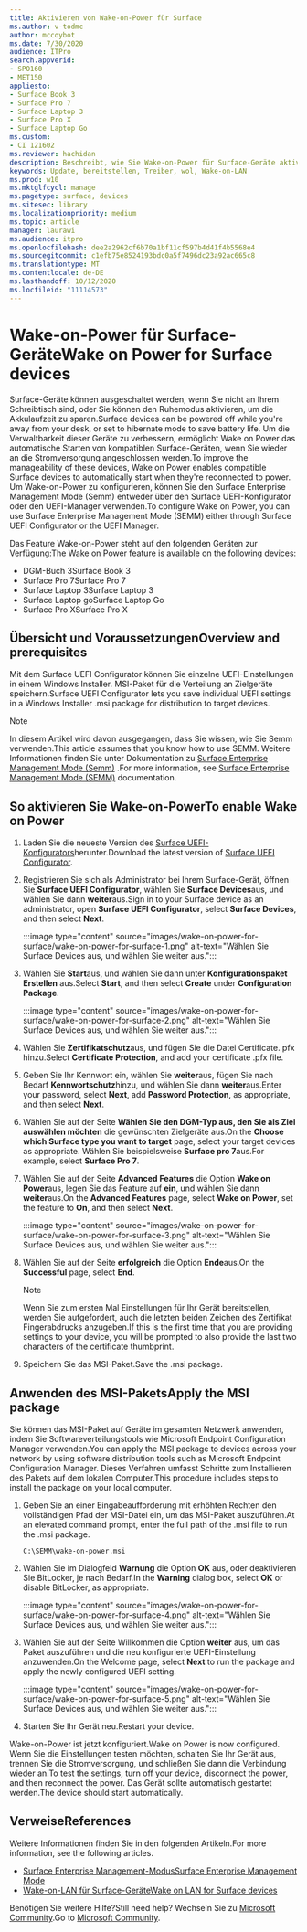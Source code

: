 ```yaml
---
title: Aktivieren von Wake-on-Power für Surface
ms.author: v-todmc
author: mccoybot
ms.date: 7/30/2020
audience: ITPro
search.appverid:
- SPO160
- MET150
appliesto:
- Surface Book 3
- Surface Pro 7
- Surface Laptop 3
- Surface Pro X
- Surface Laptop Go
ms.custom:
- CI 121602
ms.reviewer: hachidan
description: Beschreibt, wie Sie Wake-on-Power für Surface-Geräte aktivieren und deaktivieren.
keywords: Update, bereitstellen, Treiber, wol, Wake-on-LAN
ms.prod: w10
ms.mktglfcycl: manage
ms.pagetype: surface, devices
ms.sitesec: library
ms.localizationpriority: medium
ms.topic: article
manager: laurawi
ms.audience: itpro
ms.openlocfilehash: dee2a2962cf6b70a1bf11cf597b4d41f4b5568e4
ms.sourcegitcommit: c1efb75e8524193bdc0a5f7496dc23a92ac665c8
ms.translationtype: MT
ms.contentlocale: de-DE
ms.lasthandoff: 10/12/2020
ms.locfileid: "11114573"
---
```

# <span data-ttu-id="e08e1-104">Wake-on-Power für Surface-Geräte</span><span class="sxs-lookup"><span data-stu-id="e08e1-104">Wake on Power for Surface devices</span></span>

<span data-ttu-id="e08e1-105">Surface-Geräte können ausgeschaltet werden, wenn Sie nicht an Ihrem Schreibtisch sind, oder Sie können den Ruhemodus aktivieren, um die Akkulaufzeit zu sparen.</span><span class="sxs-lookup"><span data-stu-id="e08e1-105">Surface devices can be powered off while you're away from your desk, or set to hibernate mode to save battery life.</span></span> <span data-ttu-id="e08e1-106">Um die Verwaltbarkeit dieser Geräte zu verbessern, ermöglicht Wake on Power das automatische Starten von kompatiblen Surface-Geräten, wenn Sie wieder an die Stromversorgung angeschlossen werden.</span><span class="sxs-lookup"><span data-stu-id="e08e1-106">To improve the manageability of these devices, Wake on Power enables compatible Surface devices to automatically start when they're reconnected to power.</span></span> <span data-ttu-id="e08e1-107">Um Wake-on-Power zu konfigurieren, können Sie den Surface Enterprise Management Mode (Semm) entweder über den Surface UEFI-Konfigurator oder den UEFI-Manager verwenden.</span><span class="sxs-lookup"><span data-stu-id="e08e1-107">To configure Wake on Power, you can use Surface Enterprise Management Mode (SEMM) either through Surface UEFI Configurator or the UEFI Manager.</span></span>

<span data-ttu-id="e08e1-108">Das Feature Wake-on-Power steht auf den folgenden Geräten zur Verfügung:</span><span class="sxs-lookup"><span data-stu-id="e08e1-108">The Wake on Power feature is available on the following devices:</span></span>

- <span data-ttu-id="e08e1-109">DGM-Buch 3</span><span class="sxs-lookup"><span data-stu-id="e08e1-109">Surface Book 3</span></span>
- <span data-ttu-id="e08e1-110">Surface Pro 7</span><span class="sxs-lookup"><span data-stu-id="e08e1-110">Surface Pro 7</span></span>
- <span data-ttu-id="e08e1-111">Surface Laptop 3</span><span class="sxs-lookup"><span data-stu-id="e08e1-111">Surface Laptop 3</span></span>
- <span data-ttu-id="e08e1-112">Surface Laptop go</span><span class="sxs-lookup"><span data-stu-id="e08e1-112">Surface Laptop Go</span></span>
- <span data-ttu-id="e08e1-113">Surface Pro X</span><span class="sxs-lookup"><span data-stu-id="e08e1-113">Surface Pro X</span></span> 


## <span data-ttu-id="e08e1-114">Übersicht und Voraussetzungen</span><span class="sxs-lookup"><span data-stu-id="e08e1-114">Overview and prerequisites</span></span>

<span data-ttu-id="e08e1-115">Mit dem Surface UEFI Configurator können Sie einzelne UEFI-Einstellungen in einem Windows Installer. MSI-Paket für die Verteilung an Zielgeräte speichern.</span><span class="sxs-lookup"><span data-stu-id="e08e1-115">Surface UEFI Configurator lets you save individual UEFI settings in a Windows Installer .msi package for distribution to target devices.</span></span> 

> [!NOTE]
> <span data-ttu-id="e08e1-116">In diesem Artikel wird davon ausgegangen, dass Sie wissen, wie Sie Semm verwenden.</span><span class="sxs-lookup"><span data-stu-id="e08e1-116">This article assumes that you know how to use SEMM.</span></span> <span data-ttu-id="e08e1-117">Weitere Informationen finden Sie unter Dokumentation zu [Surface Enterprise Management Mode (Semm)](surface-enterprise-management-mode.md) .</span><span class="sxs-lookup"><span data-stu-id="e08e1-117">For more information, see [Surface Enterprise Management Mode (SEMM)](surface-enterprise-management-mode.md) documentation.</span></span>

## <span data-ttu-id="e08e1-118">So aktivieren Sie Wake-on-Power</span><span class="sxs-lookup"><span data-stu-id="e08e1-118">To enable Wake on Power</span></span>

1.  <span data-ttu-id="e08e1-119">Laden Sie die neueste Version des [Surface UEFI-Konfigurators](https://www.microsoft.com/download/confirmation.aspx?id=46703)herunter.</span><span class="sxs-lookup"><span data-stu-id="e08e1-119">Download the latest version of [Surface UEFI Configurator](https://www.microsoft.com/download/confirmation.aspx?id=46703).</span></span>
2.  <span data-ttu-id="e08e1-120">Registrieren Sie sich als Administrator bei Ihrem Surface-Gerät, öffnen Sie **Surface UEFI Configurator**, wählen Sie **Surface Devices**aus, und wählen Sie dann **weiter**aus.</span><span class="sxs-lookup"><span data-stu-id="e08e1-120">Sign in to your Surface device as an administrator, open **Surface UEFI Configurator**, select **Surface Devices**, and then select **Next**.</span></span>

    :::image type="content" source="images/wake-on-power-for-surface/wake-on-power-for-surface-1.png" alt-text="Wählen Sie Surface Devices aus, und wählen Sie weiter aus.":::
3.  <span data-ttu-id="e08e1-122">Wählen Sie **Start**aus, und wählen Sie dann unter **Konfigurationspaket** **Erstellen** aus.</span><span class="sxs-lookup"><span data-stu-id="e08e1-122">Select **Start**, and then select **Create** under **Configuration Package**.</span></span>

    :::image type="content" source="images/wake-on-power-for-surface/wake-on-power-for-surface-2.png" alt-text="Wählen Sie Surface Devices aus, und wählen Sie weiter aus.":::
4.  <span data-ttu-id="e08e1-124">Wählen Sie **Zertifikatschutz**aus, und fügen Sie die Datei Certificate. pfx hinzu.</span><span class="sxs-lookup"><span data-stu-id="e08e1-124">Select **Certificate Protection**, and add your certificate .pfx file.</span></span> 
5. <span data-ttu-id="e08e1-125">Geben Sie Ihr Kennwort ein, wählen Sie **weiter**aus, fügen Sie nach Bedarf **Kennwortschutz**hinzu, und wählen Sie dann **weiter**aus.</span><span class="sxs-lookup"><span data-stu-id="e08e1-125">Enter your password, select **Next**, add **Password Protection**, as appropriate, and then select **Next**.</span></span>
6.  <span data-ttu-id="e08e1-126">Wählen Sie auf der Seite **Wählen Sie den DGM-Typ aus, den Sie als Ziel auswählen möchten** die gewünschten Zielgeräte aus.</span><span class="sxs-lookup"><span data-stu-id="e08e1-126">On the **Choose which Surface type you want to target** page, select your target devices as appropriate.</span></span> <span data-ttu-id="e08e1-127">Wählen Sie beispielsweise **Surface pro 7**aus.</span><span class="sxs-lookup"><span data-stu-id="e08e1-127">For example, select **Surface Pro 7**.</span></span>
7.  <span data-ttu-id="e08e1-128">Wählen Sie auf der Seite **Advanced Features** die Option **Wake on Power**aus, legen Sie das Feature auf **ein**, und wählen Sie dann **weiter**aus.</span><span class="sxs-lookup"><span data-stu-id="e08e1-128">On the **Advanced Features** page, select **Wake on Power**, set the feature to **On**, and then select **Next**.</span></span>

    :::image type="content" source="images/wake-on-power-for-surface/wake-on-power-for-surface-3.png" alt-text="Wählen Sie Surface Devices aus, und wählen Sie weiter aus."::: 
8.  <span data-ttu-id="e08e1-130">Wählen Sie auf der Seite **erfolgreich** die Option **Ende**aus.</span><span class="sxs-lookup"><span data-stu-id="e08e1-130">On the **Successful** page, select **End**.</span></span>

    > [!NOTE]
    > <span data-ttu-id="e08e1-131">Wenn Sie zum ersten Mal Einstellungen für Ihr Gerät bereitstellen, werden Sie aufgefordert, auch die letzten beiden Zeichen des Zertifikat Fingerabdrucks anzugeben.</span><span class="sxs-lookup"><span data-stu-id="e08e1-131">If this is the first time that you are providing settings to your device, you will be prompted to also provide the last two characters of the certificate thumbprint.</span></span> 
9.  <span data-ttu-id="e08e1-132">Speichern Sie das MSI-Paket.</span><span class="sxs-lookup"><span data-stu-id="e08e1-132">Save the .msi package.</span></span> 

## <span data-ttu-id="e08e1-133">Anwenden des MSI-Pakets</span><span class="sxs-lookup"><span data-stu-id="e08e1-133">Apply the MSI package</span></span> 

<span data-ttu-id="e08e1-134">Sie können das MSI-Paket auf Geräte im gesamten Netzwerk anwenden, indem Sie Softwareverteilungstools wie Microsoft Endpoint Configuration Manager verwenden.</span><span class="sxs-lookup"><span data-stu-id="e08e1-134">You can apply the MSI package to devices across your network by using software distribution tools such as Microsoft Endpoint Configuration Manager.</span></span> <span data-ttu-id="e08e1-135">Dieses Verfahren umfasst Schritte zum Installieren des Pakets auf dem lokalen Computer.</span><span class="sxs-lookup"><span data-stu-id="e08e1-135">This procedure includes steps to install the package on your local computer.</span></span> 

1.  <span data-ttu-id="e08e1-136">Geben Sie an einer Eingabeaufforderung mit erhöhten Rechten den vollständigen Pfad der MSI-Datei ein, um das MSI-Paket auszuführen.</span><span class="sxs-lookup"><span data-stu-id="e08e1-136">At an elevated command prompt, enter the full path of the .msi file to run the .msi package.</span></span> 

    ```
    C:\SEMM\wake-on-power.msi 
    ```

2.  <span data-ttu-id="e08e1-137">Wählen Sie im Dialogfeld **Warnung** die Option **OK** aus, oder deaktivieren Sie BitLocker, je nach Bedarf.</span><span class="sxs-lookup"><span data-stu-id="e08e1-137">In the **Warning** dialog box, select **OK** or disable BitLocker, as appropriate.</span></span>

    :::image type="content" source="images/wake-on-power-for-surface/wake-on-power-for-surface-4.png" alt-text="Wählen Sie Surface Devices aus, und wählen Sie weiter aus.":::
3.  <span data-ttu-id="e08e1-139">Wählen Sie auf der Seite Willkommen die Option **weiter** aus, um das Paket auszuführen und die neu konfigurierte UEFI-Einstellung anzuwenden.</span><span class="sxs-lookup"><span data-stu-id="e08e1-139">On the Welcome page, select **Next** to run the package and apply the newly configured UEFI setting.</span></span>

    :::image type="content" source="images/wake-on-power-for-surface/wake-on-power-for-surface-5.png" alt-text="Wählen Sie Surface Devices aus, und wählen Sie weiter aus.":::
4.  <span data-ttu-id="e08e1-141">Starten Sie Ihr Gerät neu.</span><span class="sxs-lookup"><span data-stu-id="e08e1-141">Restart your device.</span></span> 

<span data-ttu-id="e08e1-142">Wake-on-Power ist jetzt konfiguriert.</span><span class="sxs-lookup"><span data-stu-id="e08e1-142">Wake on Power is now configured.</span></span> <span data-ttu-id="e08e1-143">Wenn Sie die Einstellungen testen möchten, schalten Sie Ihr Gerät aus, trennen Sie die Stromversorgung, und schließen Sie dann die Verbindung wieder an.</span><span class="sxs-lookup"><span data-stu-id="e08e1-143">To test the settings, turn off your device, disconnect the power, and then reconnect the power.</span></span> <span data-ttu-id="e08e1-144">Das Gerät sollte automatisch gestartet werden.</span><span class="sxs-lookup"><span data-stu-id="e08e1-144">The device should start automatically.</span></span> 

## <span data-ttu-id="e08e1-145">Verweise</span><span class="sxs-lookup"><span data-stu-id="e08e1-145">References</span></span>

<span data-ttu-id="e08e1-146">Weitere Informationen finden Sie in den folgenden Artikeln.</span><span class="sxs-lookup"><span data-stu-id="e08e1-146">For more information, see the following articles.</span></span> 

- [<span data-ttu-id="e08e1-147">Surface Enterprise Management-Modus</span><span class="sxs-lookup"><span data-stu-id="e08e1-147">Surface Enterprise Management Mode</span></span>](surface-enterprise-management-mode.md)
- [<span data-ttu-id="e08e1-148">Wake-on-LAN für Surface-Geräte</span><span class="sxs-lookup"><span data-stu-id="e08e1-148">Wake on LAN for Surface devices</span></span>](wake-on-lan-for-surface-devices.md)

<span data-ttu-id="e08e1-149">Benötigen Sie weitere Hilfe?</span><span class="sxs-lookup"><span data-stu-id="e08e1-149">Still need help?</span></span> <span data-ttu-id="e08e1-150">Wechseln Sie zu [Microsoft Community](https://answers.microsoft.com/).</span><span class="sxs-lookup"><span data-stu-id="e08e1-150">Go to [Microsoft Community](https://answers.microsoft.com/).</span></span>
